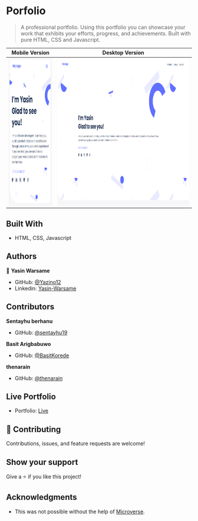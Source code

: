 # Porfolio

> A professional portfolio. Using this portfolio you can showcase your work that exhibits your efforts, progress, and achievements. Built with pure HTML, CSS and Javascript.

|                                                   **Mobile Version**                                                    |                                                       **Desktop Version**                                                        |
| :---------------------------------------------------------------------------------------------------------------------: | :------------------------------------------------------------------------------------------------------------------------------: |
| <img src="https://github.com/Yazino12/portfolio-project/blob/master/images/demo.png?raw=true" width="300" height="400"> | <img src="https://github.com/Yazino12/portfolio-project/blob/master/images/demo-desktop.png?raw=true" width="1200" height="400"> |

## Built With

- HTML, CSS, Javascript

## Authors

👤 **Yasin Warsame**

- GitHub: [@Yazino12](https://github.com/Yazino12)
- Linkedin: [Yasin-Warsame](https://www.linkedin.com/in/yasin-warsame/)

## Contributors

**Sentayhu berhanu**

- GitHub: [@sentayhu19](https://github.com/sentayhu19)

**Basit Arigbabuwo**

- GitHub: [@BasitKorede](https://github.com/BasitKorede)

**thenarain**

- GitHub: [@thenarain](https://github.com/thenarain)

## Live Portfolio

- Portfolio: [Live](https://yazino12.github.io/portfolio-project)

## 🤝 Contributing

Contributions, issues, and feature requests are welcome!

## Show your support

Give a ⭐️ if you like this project!

## Acknowledgments

- This was not possible without the help of [Microverse](https://github.com/microverseinc/curriculum-transversal-skills/blob/main/documentation/hello_microverse_project.md).
